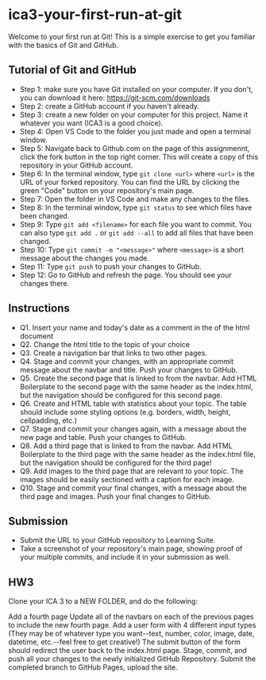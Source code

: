 # ica3-your-first-run-at-git

Welcome to your first run at Git! This is a simple exercise to get you familiar with the basics of Git and GitHub.

## Tutorial of Git and GitHub
- Step 1: make sure you have Git installed on your computer. If you don't, you can download it here: https://git-scm.com/downloads
- Step 2: create a GitHub account if you haven't already.
- Step 3: create a new folder on your computer for this project. Name it whatever you want (ICA3 is a good choice).
- Step 4: Open VS Code to the folder you just made and open a terminal window.
- Step 5: Navigate back to Github.com on the page of this assignmennt, click the fork button in the top right corner. This will create a copy of this repository in your GitHub account.
- Step 6: In the terminal window, type `git clone <url>` where `<url>` is the URL of your forked repository. You can find the URL by clicking the green "Code" button on your repository's main page.
- Step 7: Open the folder in VS Code and make any changes to the files.
- Step 8: In the terminal window, type `git status` to see which files have been changed.
- Step 9: Type `git add <filename>` for each file you want to commit. You can also type `git add .` or `git add --all` to add all files that have been changed.
- Step 10: Type `git commit -m "<message>"` where `<message>` is a short message about the changes you made.
- Step 11: Type `git push` to push your changes to GitHub.
- Step 12: Go to GitHub and refresh the page. You should see your changes there.

## Instructions
- Q1. Insert your name and today's date as a comment in the <head> of the html document
- Q2. Change the html title to the topic of your choice
- Q3. Create a navigation bar that links to two other pages.
- Q4. Stage and commit your changes, with an appropriate commit message about the navbar and title. Push your changes to GitHub.
- Q5. Create the second page that is linked to from the navbar. Add HTML Boilerplate to the second page with the same header as the index.html, but the navigation should be configured for this second page.
- Q6. Create and HTML table with statistics about your topic. The table should include some styling options (e.g. borders, width, height, cellpadding, etc.)
- Q7. Stage and commit your changes again, with a message about the new page and table. Push your changes to GitHub.
- Q8. Add a third page that is linked to from the navbar. Add HTML Boilerplate to the third page with the same header as the index.html file, but the navigation should be configured for the third page!
- Q9. Add images to the third page that are relevant to your topic. The images should be easily sectioned with a caption for each image. 
- Q10. Stage and commit your final changes, with a message about the third page and images. Push your final changes to GitHub.

## Submission
- Submit the URL to your GitHub repository to Learning Suite.
- Take a screenshot of your repository's main page, showing proof of your multiple commits, and include it in your submission as well.

## HW3
Clone your ICA 3 to a NEW FOLDER, and do the following:

Add a fourth page
Update all of the navbars on each of the previous pages to include the new fourth page.
Add a user form with 4 different input types (They may be of whatever type you want--text, number, color, image, date, datetime, etc.--feel free to get creative!)
The submit button of the form should redirect the user back to the index.html page.
Stage, commit, and push all your changes to the newly initialized GitHub Repository.
Submit the completed branch to GitHub Pages, upload the site.